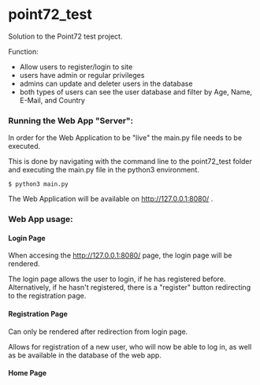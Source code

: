 # point72_test
Solution to the Point72 test project.

Function: 
- Allow users to register/login to site
- users have admin or regular privileges
- admins can update and deleter users in the database
- both types of users can see the user database and filter by Age, Name, E-Mail, and Country


### Running the Web App "Server":

In order for the Web Application to be "live" the main.py file needs to be executed.

This is done by navigating with the command line to the point72_test folder and executing the main.py file in the python3 environment.
```
$ python3 main.py
```

The Web Application will be available on http://127.0.0.1:8080/ .

### Web App usage:

#### Login Page
When accesing the http://127.0.0.1:8080/ page, the login page will be rendered.

The login page allows the user to login, if he has registered before.
Alternatively, if he hasn't registered, there is a "register" button redirecting to the registration page.

#### Registration Page
Can only be rendered after redirection from login page.

Allows for registration of a new user, who will now be able to log in, as well as be available in the database of the web app.

#### Home Page

